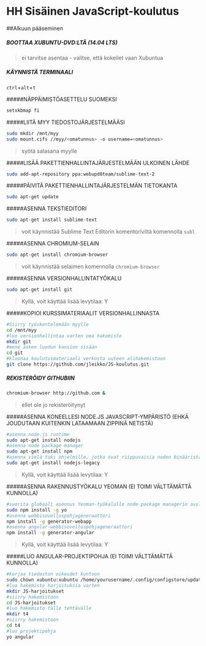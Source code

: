 # HH Sisäinen JavaScript-koulutus

##Alkuun pääseminen

##### BOOTTAA XUBUNTU-DVD:LTÄ (14.04 LTS)
> ei tarvitse asentaa - valitse, että kokeilet vaan Xubuntua

##### KÄYNNISTÄ TERMINAALI
`ctrl`+`alt`+`t`

#####NÄPPÄIMISTÖASETTELU SUOMEKSI
```sh
setxkbmap fi
```
#####LIITÄ MYY TIEDOSTOJÄRJESTELMÄÄSI
```sh
sudo mkdir /mnt/myy
sudo mount.cifs //myy/<omatunnus> -o username=<omatunnus>
```
> syötä salasana myylle

#####LISÄÄ PAKETTIENHALLINTAJÄRJESTELMÄÄN ULKOINEN LÄHDE
```sh
sudo add-apt-repository ppa:webupd8team/sublime-text-2
```

#####PÄIVITÄ PAKETTIENHALLINTAJÄRJESTELMÄN TIETOKANTA
```sh
sudo apt-get update
```

#####ASENNA TEKSTIEDITORI
```sh
sudo apt-get install sublime-text
```
> voit käynnistää Sublime Text Editorin komentoriviltä komennolla `subl`

#####ASENNA CHROMIUM-SELAIN
```sh
sudo apt-get install chromium-browser
```
> voit käynnistää selaimen komennolla `chromium-browser`

#####ASENNA VERSIONHALLINTATYÖKALU
```sh
sudo apt-get install git
```
> Kyllä, voit käyttää lisää levytilaa: Y

#####KOPIOI KURSSIMATERIAALIT VERSIONHALLINNASTA
```sh
#Siirry työskentelemään myylle
cd /mnt/myy
#luo versionhallintaa varten oma hakemisto
mkdir git
#mene äsken luodun kansion sisään
cd git
#kloonaa koulutusmateriaali verkosta uuteen alihakemistoon
git clone https://github.com/jleikko/JS-koulutus.git
```

##### REKISTERÖIDY GITHUBIIN
```sh
chromium-browser http://github.com &
```
> ellet ole jo rekisteröitynyt

#####ASENNA KONEELLESI NODE.JS JAVASCRIPT-YMPÄRISTÖ (EHKÄ JOUDUTAAN KUITENKIN LATAAMAAN ZIPPINÄ NETISTÄ)
```sh
#asenna node.js runtime
sudo apt-get install nodejs
#asenna node package manager
sudo apt-get install npm
#asenna vielä tuki ohjelmille, jotka ovat riippuvaisia noden binääristä
sudo apt-get install nodejs-legacy
```
> Kyllä, voit käyttää lisää levytilaa: Y

#####ASENNA RAKENNUSTYÖKALU YEOMAN (EI TOIMI VÄLTTÄMÄTTÄ KUNNOLLA)
```sh
#suorita globaali asennus Yeoman-työkalulle node package managerin avulla
sudo npm install -g yo
#asenna webbisovelluspohjageneraattori
npm install -g generator-webapp
#asenna angular-webbisovelluspohjageneraattori
npm install -g generator-angular
```
> Kyllä, voit käyttää lisää levytilaa: Y

#####LUO ANGULAR-PROJEKTIPOHJA (EI TOIMI VÄLTTÄMÄTTÄ KUNNOLLA)
```sh
#korjaa tiedoston oikeudet kuntoon
sudo chown xubuntu:xubuntu /home/yourusername/.config/configstore/update-notifier-yo.yml
#luo hakemisto harjoituksia varten
mkdir JS-harjoitukset
#siirry hakemistoon
cd JS-harjoitukset
#luo hakemisto tälle tehtävälle
mkdir t4
#siirry hakemistoon
cd t4
#luo projektipohja
yo angular
```

